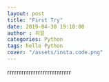 ```yaml
---
layout: post
title: "First Try"
date: 2019-04-30 19:10:00
author : 히알
categories: Python
tags: hello Python
cover: "/assets/insta.code.png"
---
```


rrrrrrrrrrrrrrrrrrrrrrrrrrr
